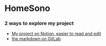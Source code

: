 # HomeSono
### 2 ways to explore my project

- <a href="https://nicolasmaesfr.notion.site/HomeSono-32fc326f03b54eed987b3ba9d79fd54c" target="_blank">My project on Notion, easier to read and edit</a>
- [the markdown on GitLab](design_first_brainstorm.md)


